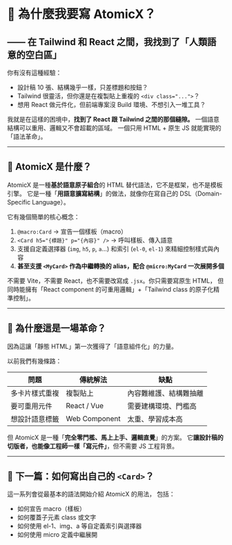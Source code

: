 # 🧠 為什麼我要寫 AtomicX？

## —— 在 Tailwind 和 React 之間，我找到了「人類語意的空白區」

你有沒有這種經驗：

- 設計稿 10 張、結構幾乎一樣，只差標題和按鈕？
- Tailwind 很靈活，但你還是在複製貼上重複的 `<div class="...">`？
- 想用 React 做元件化，但前端專案沒 Build 環境、不想引入一堆工具？

我就是在這樣的困境中，**找到了 React 跟 Tailwind 之間的那個縫隙。**
一個語意結構可以重用、邏輯又不會超載的區域。
一個只用 HTML + 原生 JS 就能實現的「語法革命」。

---

## 🎯 AtomicX 是什麼？

AtomicX 是一種**基於語意原子組合**的 HTML 替代語法，它不是框架，也不是模板引擎。
它是一種「**用語意擴寫結構**」的做法，就像你在寫自己的 DSL（Domain-Specific Language）。

它有幾個簡單的核心概念：

1. `@macro:Card` → 宣告一個樣板（macro）
2. `<Card h5="{標題}" p="{內容}" />` → 呼叫樣板、傳入語意
3. 支援自定義選擇器 (`img`, `h5`, `p`, `a`...) 和索引 (`el-0`, `el-1`) 來精細控制樣式與內容
4. **甚至支援 `<MyCard>` 作為中繼轉換的 alias，配合 `@micro:MyCard` 一次展開多個**

不需要 Vite，不需要 React，也不需要改寫成 `.jsx`。你只需要寫原生 HTML，
但同時能擁有「React component 的可重用邏輯」+「Tailwind class 的原子化精準控制」。

---

## 🚀 為什麼這是一場革命？

因為這讓「靜態 HTML」第一次獲得了「語意組件化」的力量。

以前我們有幾條路：

| 問題           | 傳統解法      | 缺點                   |
| -------------- | ------------- | ---------------------- |
| 多卡片樣式重複 | 複製貼上      | 內容難維護、結構難抽離 |
| 要可重用元件   | React / Vue   | 需要建構環境、門檻高   |
| 想設計語意標籤 | Web Component | 太重、學習成本高       |

但 AtomicX 是一種「**完全零門檻、馬上上手、邏輯直覺**」的方案。
它**讓設計稿的切版者，也能像工程師一樣「寫元件」**，但不需要 JS 工程背景。

---

## 📌 下一篇：如何寫出自己的 `<Card>`？

這一系列會從最基本的語法開始介紹 AtomicX 的用法，
包括：

- 如何宣告 macro（樣板）
- 如何覆蓋子元素 class 或文字
- 如何使用 el-1、img、a 等自定義索引與選擇器
- 如何使用 micro 定義中繼展開
